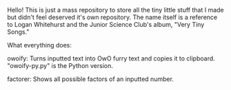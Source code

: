 Hello! This is just a mass repository to store all the tiny little stuff that I made but didn't feel deserved it's own repository.
The name itself is a reference to Logan Whitehurst and the Junior Science Club's album, "Very Tiny Songs."

What everything does:

owoify: Turns inputted text into OwO furry text and copies it to clipboard. "owoify-py.py" is the Python version.

factorer: Shows all possible factors of an inputted number. 
